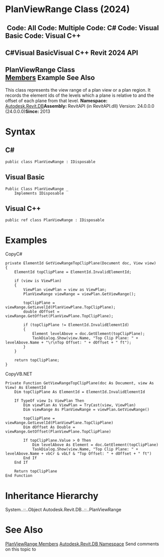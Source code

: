 # PlanViewRange Class (2024)

﻿
 Code: All Code: Multiple Code: C# Code: Visual Basic Code: Visual C++   
---  
C#Visual BasicVisual C++
Revit 2024 API  
---  
PlanViewRange Class  
[Members](a4646f2b-a4ae-f631-196e-e0aaf4e9576f.md "PlanViewRange Members") Example See Also  
---  
This class represents the view range of a plan view or a plan region. It records the element ids of the levels which a plane is relative to and the offset of each plane from that level. 
**Namespace:** [Autodesk.Revit.DB](87546ba7-461b-c646-cbb1-2cb8f5bff8b2.md "Autodesk.Revit.DB Namespace")**Assembly:** RevitAPI (in RevitAPI.dll) Version: 24.0.0.0 (24.0.0.0)**Since:** 2013 
# Syntax
C#  
---  
```text
public class PlanViewRange : IDisposable
```
  
Visual Basic  
---  
```text
Public Class PlanViewRange _
	Implements IDisposable
```
  
Visual C++  
---  
```text
public ref class PlanViewRange : IDisposable
```
  
# Examples
CopyC#
```text
private ElementId GetViewRangeTopClipPlane(Document doc, View view)
{
    ElementId topClipPlane = ElementId.InvalidElementId;

    if (view is ViewPlan)
    {
        ViewPlan viewPlan = view as ViewPlan;
        PlanViewRange viewRange = viewPlan.GetViewRange();

        topClipPlane = viewRange.GetLevelId(PlanViewPlane.TopClipPlane);
        double dOffset = viewRange.GetOffset(PlanViewPlane.TopClipPlane);

        if (topClipPlane != ElementId.InvalidElementId)
        {
            Element levelAbove = doc.GetElement(topClipPlane);
            TaskDialog.Show(view.Name, "Top Clip Plane: " + levelAbove.Name + "\r\nTop Offset: " + dOffset + " ft");
        }
    }

    return topClipPlane;
}
```

CopyVB.NET
```text
Private Function GetViewRangeTopClipPlane(doc As Document, view As View) As ElementId
    Dim topClipPlane As ElementId = ElementId.InvalidElementId

    If TypeOf view Is ViewPlan Then
        Dim viewPlan As ViewPlan = TryCast(view, ViewPlan)
        Dim viewRange As PlanViewRange = viewPlan.GetViewRange()

        topClipPlane = viewRange.GetLevelId(PlanViewPlane.TopClipPlane)
        Dim dOffset As Double = viewRange.GetOffset(PlanViewPlane.TopClipPlane)

        If topClipPlane.Value > 0 Then
            Dim levelAbove As Element = doc.GetElement(topClipPlane)
            TaskDialog.Show(view.Name, "Top Clip Plane: " + levelAbove.Name + vbCr & vbLf & "Top Offset: " + dOffset + " ft")
        End If
    End If

    Return topClipPlane
End Function
```

# Inheritance Hierarchy
System..::..Object Autodesk.Revit.DB..::..PlanViewRange
# See Also
[PlanViewRange Members](a4646f2b-a4ae-f631-196e-e0aaf4e9576f.md "PlanViewRange Members")
[Autodesk.Revit.DB Namespace](87546ba7-461b-c646-cbb1-2cb8f5bff8b2.md "Autodesk.Revit.DB Namespace")
Send comments on this topic to 